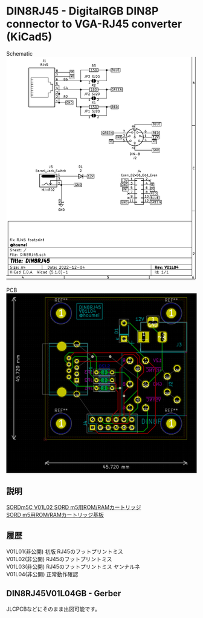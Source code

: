 # DIN8RJ45 - DigitalRGB DIN8P connector to VGA-RJ45 converter (KiCad5)

Schematic
![schematic](img/DIN8RJ45V01L04-sch.png)


PCB
![pcb](img/DIN8RJ45V01L04-pcb.png)


## 説明

[SORDm5C V01L02 SORD m5用ROM/RAMカートリッジ](http://blog.livedoor.jp/hardyboy/archives/10058478.html "まごころせいじつ堂")  
[SORD m5用ROM/RAMカートリッジ基板](https://keisanki.booth.pm/items/3939000 "booth")  

## 履歴
V01L01(非公開) 初版 RJ45のフットプリントミス  
V01L02(非公開) RJ45のフットプリントミス  
V01L03(非公開) RJ45のフットプリントミス ヤンナルネ  
V01L04(非公開) 正常動作確認  

## DIN8RJ45V01L04GB - Gerber
JLCPCBなどにそのまま出図可能です。  
